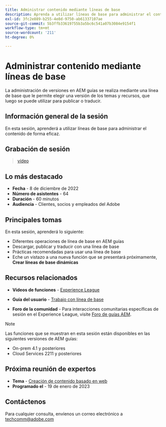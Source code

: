 ```yaml
---
title: Administrar contenido mediante líneas de base
description: Aprenda a utilizar líneas de base para administrar el contenido de forma eficaz.
exl-id: 3fc2e889-b255-4e8d-9750-ab61337107ae
source-git-commit: 5b3ffb33619755b3a5bc6c541a07b3084e9154f1
workflow-type: tm+mt
source-wordcount: '211'
ht-degree: 0%

---
```


# Administrar contenido mediante líneas de base

La administración de versiones en AEM guías se realiza mediante una línea de base que le permite elegir una versión de los temas y recursos, que luego se puede utilizar para publicar o traducir.

## Información general de la sesión

En esta sesión, aprenderá a utilizar líneas de base para administrar el contenido de forma eficaz.

## Grabación de sesión

>[vídeo](https://video.tv.adobe.com/v/3414172/version-management-release-management-baseline?quality=12&learn=on)

## Lo más destacado

- **Fecha** - 8 de diciembre de 2022
- **Número de asistentes** - 64
- **Duración** - 60 minutos
- **Audiencia** - Clientes, socios y empleados del Adobe

## Principales tomas

En esta sesión, aprenderá lo siguiente:
- Diferentes operaciones de línea de base en AEM guías
- Descargar, publicar y traducir con una línea de base
- Prácticas recomendadas para usar una línea de base
- Eche un vistazo a una nueva función que se presentará próximamente, **Crear líneas de base dinámicas**

## Recursos relacionados

- **Vídeos de funciones** -  [Experience League](https://experienceleague.adobe.com/docs/experience-manager-guides-learn/videos/advanced-user-guide/overview.html?lang=en)

- **Guía del usuario** - [Trabajo con línea de base](https://help.adobe.com/en_US/xml-documentation-for-adobe-experience-manager/index.html#t=DXML-master-map%2Fgenerate-output-use-baseline-for-publishing.html)

- **Foro de la comunidad** - Para interacciones comunitarias específicas de sesión en el Experience League, visite [Foro de guías AEM](https://experienceleaguecommunities.adobe.com/t5/experience-manager-guides/bd-p/xml-documentation-discussions).

>[!NOTE]
>
>Las funciones que se muestran en esta sesión están disponibles en las siguientes versiones de AEM guías:
> - On-prem 4.1 y posteriores
> - Cloud Services 2211 y posteriores


## Próxima reunión de expertos

- **Tema** - [Creación de contenido basado en web](webbased-authoring-jan2023.md)
- **Programado el** - 19 de enero de 2023

## Contáctenos

Para cualquier consulta, envíenos un correo electrónico a <techcomm@adobe.com>
